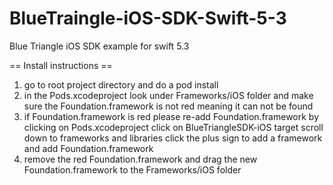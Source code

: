 # BlueTraingle-iOS-SDK-Swift-5-3
Blue Triangle iOS SDK example for swift 5.3 

== Install instructions ==
1. go to root project directory and do a pod install 
2. in the Pods.xcodeproject look under Frameworks/iOS folder and make sure the Foundation.framework is not red meaning it can not be found 
3. if Foundation.framework is red please re-add Foundation.framework by clicking on Pods.xcodeproject click on BlueTriangleSDK-iOS target scroll down to frameworks and libraries click the plus sign to add a framework and add Foundation.framework
4. remove the red Foundation.framework and drag the new Foundation.framework to the Frameworks/iOS folder 
